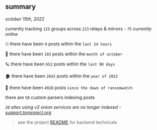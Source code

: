 
## summary
_october 15th, 2022_

currently tracking `125` groups across `223` relays & mirrors - _`75` currently online_

⏲ there have been `9` posts within the `last 24 hours`

🦈 there have been `103` posts within the `month of october`

🪐 there have been `652` posts within the `last 90 days`

🏚 there have been `2642` posts within the `year of 2022`

🦕 there have been `4928` posts `since the dawn of ransomwatch`

there are `58` custom parsers indexing posts

_`20` sites using v2 onion services are no longer indexed - [support.torproject.org](https://support.torproject.org/onionservices/v2-deprecation/)_

> see the project [README](https://github.com/joshhighet/ransomwatch#ransomwatch--) for backend technicals
